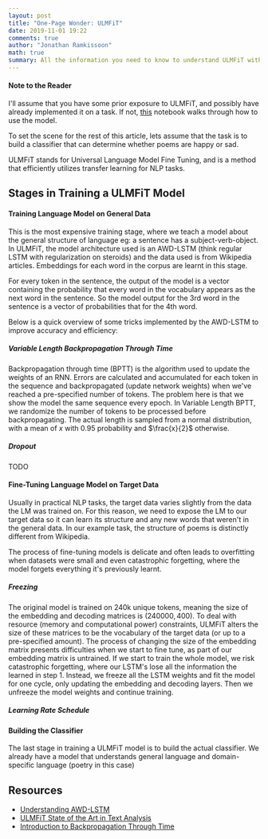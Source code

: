 ```yaml
---
layout: post
title: "One-Page Wonder: ULMFiT"
date: 2019-11-01 19:22
comments: true
author: "Jonathan Ramkissoon"
math: true
summary: All the information you need to know to understand ULMFiT without spending 1 week on it
---
```


#### Note to the Reader
I'll assume that you have some prior exposure to ULMFiT, and possibly have already implemented it on a task. If not, [this](https://nbviewer.jupyter.org/github/fastai/course-v3/blob/master/nbs/dl1/lesson3-imdb.ipynb) notebook walks through how to use the model.

To set the scene for the rest of this article, lets assume that the task is to build a classifier that can determine whether poems are happy or sad.

ULMFiT stands for Universal Language Model Fine Tuning, and is a method that efficiently utilizes transfer learning for NLP tasks.


## Stages in Training a ULMFiT Model
#### Training Language Model on General Data

This is the most expensive training stage, where we teach a model about the general structure of language eg: a sentence has a subject-verb-object. In ULMFiT, the model architecture used is an AWD-LSTM (think regular LSTM with regularization on steroids) and the data used is from Wikipedia articles. Embeddings for each word in the corpus are learnt in this stage.

For every token in the sentence, the output of the model is a vector containing the probability that every word in the vocabulary appears as the next word in the sentence. So the model output for the 3rd word in the sentence is a vector of probabilities that for the 4th word.

Below is a quick overview of some tricks implemented by the AWD-LSTM to improve accuracy and efficiency:

##### Variable Length Backpropagation Through Time

Backpropagation through time (BPTT) is the algorithm used to update the weights of an RNN. Errors are calculated and accumulated for each token in the sequence and backpropagated (update network weights) when we've reached a pre-specified number of tokens. The problem here is that we show the model the same sequence every epoch. In Variable Length BPTT, we randomize the number of tokens to be processed before backpropagating. The actual length is sampled from a normal distribution, with a mean of $x$ with 0.95 probability and $\frac{x}{2}$ otherwise.

##### Dropout

TODO


#### Fine-Tuning Language Model on Target Data

Usually in practical NLP tasks, the target data varies slightly from the data the LM was trained on. For this reason, we need to expose the LM to our target data so it can learn its structure and any new words that weren't in the general data. In our example task, the structure of poems is distinctly different from Wikipedia.

The process of fine-tuning models is delicate and often leads to overfitting when datasets were small and even catastrophic forgetting, where the model forgets everything it's previously learnt.

##### Freezing

The original model is trained on 240k unique tokens, meaning the size of the embedding and decoding matrices is $(240000, 400)$. To deal with resource (memory and computational power) constraints, ULMFiT alters the size of these matrices to be the vocabulary of the target data (or up to a pre-specified amount). The process of changing the size of the embedding matrix presents difficulties when we start to fine tune, as part of our embedding matrix is untrained. If we start to train the whole model, we risk catastrophic forgetting, where our LSTM's lose all the information the learned in step 1. Instead, we freeze all the LSTM weights and fit the model for one cycle, only updating the embedding and decoding layers. Then we unfreeze the model weights and continue training. 

##### Learning Rate Schedule



#### Building the Classifier

The last stage in training a ULMFiT model is to build the actual classifier. We already have a model that understands general language and domain-specific language (poetry in this case)


## Resources
- [Understanding AWD-LSTM](https://yashuseth.blog/2018/09/12/awd-lstm-explanation-understanding-language-model/)
- [ULMFiT State of the Art in Text Analysis](https://humboldt-wi.github.io/blog/research/information_systems_1819/group4_ulmfit/)
- [Introduction to Backpropagation Through Time](https://machinelearningmastery.com/gentle-introduction-backpropagation-time/)
